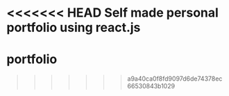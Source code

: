 <<<<<<< HEAD
Self made personal portfolio using react.js
=======
# portfolio
>>>>>>> a9a40ca0f8fd9097d6de74378ec66530843b1029
